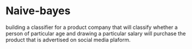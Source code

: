 # Naive-bayes
building a classifier for a product company that will classify whether a person of particular age and drawing a particular salary will purchase the product that is advertised on social media plaform.
